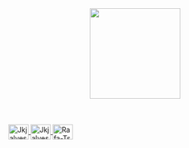 <div align="center">
  <a href="https://github.com/rafaballerini">
  <img height="180em" src="https://github-readme-stats.vercel.app/api?username=Jkjalves25&show_icons=true&theme=dracula&include_all_commits=true&count_private=true"/>
 
</div>
  <div style="display: inline_block"><br>
  <br><br>
   <img align="center" alt="Jkjalves-html" height="30" width="40" src=https://upload.wikimedia.org/wikipedia/commons/8/82/Devicon-html5-plain.svg>
    <img align="center" alt="Jkjalves-css" height="30" width="40" src=https://upload.wikimedia.org/wikipedia/commons/thumb/7/70/Devicon-css3-plain.svg/2048px-Devicon-css3-plain.svg.png>
    <img align="center" alt="Rafa-Ts" height="30" width="40" src=https://www.kindpng.com/picc/m/159-1595772_transparent-python-logo-hd-png-download.png>

 </div>
